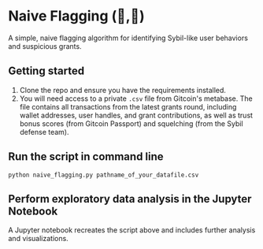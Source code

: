 # Naive Flagging (🤖,💚)

A simple, naive flagging algorithm for identifying Sybil-like user behaviors and suspicious grants.

## Getting started
1. Clone the repo and ensure you have the requirements installed.
2. You will need access to a private `.csv` file from Gitcoin's metabase. The file contains all transactions from the latest grants round, including wallet addresses, user handles, and grant contributions, as well as trust bonus scores (from Gitcoin Passport) and squelching (from the Sybil defense team). 

## Run the script in command line
```
python naive_flagging.py pathname_of_your_datafile.csv
```

## Perform exploratory data analysis in the Jupyter Notebook

A Jupyter notebook recreates the script above and includes further analysis and visualizations.
